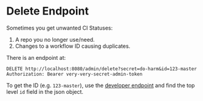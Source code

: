 # Delete Endpoint

Sometimes you get unwanted CI Statuses:
1. A repo you no longer use/need.
2. Changes to a workflow ID causing duplicates.

There is an endpoint at:

```http request
DELETE http://localhost:8080/admin/delete?secret=do-harm&id=123-master
Authorization: Bearer very-very-secret-admin-token
```

To get the ID (e.g. `123-master`), use the [developer endpoint](./Xbar-plugin.md) and find the top level `id` field in the json object.

